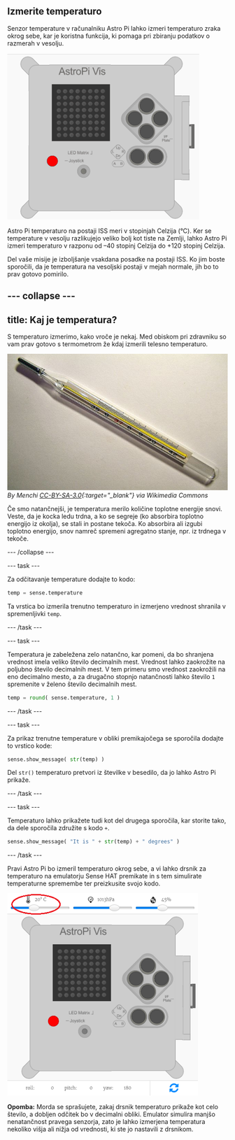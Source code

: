 ## Izmerite temperaturo

Senzor temperature v računalniku Astro Pi lahko izmeri temperaturo zraka okrog sebe, kar je koristna funkcija, ki pomaga pri zbiranju podatkov o razmerah v vesolju.

![Sporočilo o temperaturi](images/degrees-message.gif)

Astro Pi temperaturo na postaji ISS meri v stopinjah Celzija (&deg;C). Ker se temperature v vesolju razlikujejo veliko bolj kot tiste na Zemlji, lahko Astro Pi izmeri temperaturo v razponu od –40 stopinj Celzija do +120 stopinj Celzija.

Del vaše misije je izboljšanje vsakdana posadke na postaji ISS. Ko jim boste sporočili, da je temperatura na vesoljski postaji v mejah normale, jih bo to prav gotovo pomirilo.

## \--- collapse \---

## title: Kaj je temperatura?

S temperaturo izmerimo, kako vroče je nekaj. Med obiskom pri zdravniku so vam prav gotovo s termometrom že kdaj izmerili telesno temperaturo.

![Termometer](images/thermometer.JPG) *By Menchi [CC-BY-SA-3.0](http://creativecommons.org/licenses/by-sa/3.0/){:target="_blank"} via Wikimedia Commons*

Če smo natančnejši, je temperatura merilo količine toplotne energije snovi. Veste, da je kocka ledu trdna, a ko se segreje (ko absorbira toplotno energijo iz okolja), se stali in postane tekoča. Ko absorbira ali izgubi toplotno energijo, snov namreč spremeni agregatno stanje, npr. iz trdnega v tekoče.

\--- /collapse \---

\--- task \---

Za odčitavanje temperature dodajte to kodo:

```python
temp = sense.temperature
```

Ta vrstica bo izmerila trenutno temperaturo in izmerjeno vrednost shranila v spremenljivki `temp`.

\--- /task \---

\--- task \---

Temperatura je zabeležena zelo natančno, kar pomeni, da bo shranjena vrednost imela veliko število decimalnih mest. Vrednost lahko zaokrožite na poljubno število decimalnih mest. V tem primeru smo vrednost zaokrožili na eno decimalno mesto, a za drugačno stopnjo natančnosti lahko število `1` spremenite v želeno število decimalnih mest.

```python
temp = round( sense.temperature, 1 )
```

\--- /task \---

\--- task \---

Za prikaz trenutne temperature v obliki premikajočega se sporočila dodajte to vrstico kode:

```python
sense.show_message( str(temp) )
```

Del `str()` temperaturo pretvori iz številke v besedilo, da jo lahko Astro Pi prikaže.

\--- /task \---

\--- task \---

Temperaturo lahko prikažete tudi kot del drugega sporočila, kar storite tako, da dele sporočila združite s kodo `+`.

```python
sense.show_message( "It is " + str(temp) + " degrees" )
```

\--- /task \---

Pravi Astro Pi bo izmeril temperaturo okrog sebe, a vi lahko drsnik za temperaturo na emulatorju Sense HAT premikate in s tem simulirate temperaturne spremembe ter preizkusite svojo kodo.

![Drsnik za temperaturo](images/temperature-slider.png)

**Opomba:** Morda se sprašujete, zakaj drsnik temperaturo prikaže kot celo število, a dobljen odčitek bo v decimalni obliki. Emulator simulira manjšo nenatančnost pravega senzorja, zato je lahko izmerjena temperatura nekoliko višja ali nižja od vrednosti, ki ste jo nastavili z drsnikom.